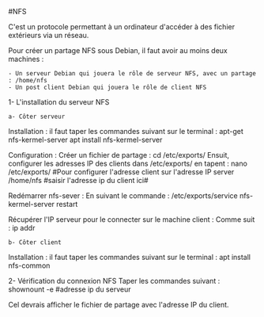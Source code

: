 #NFS

C'est un protocole permettant à un ordinateur d'accéder à des fichier extérieurs via un réseau.

Pour créer un partage NFS sous Debian, il faut avoir au moins deux machines :

	- Un serveur Debian qui jouera le rôle de serveur NFS, avec un partage : /home/nfs
	- Un post client Debian qui jouera le rôle de client NFS

1- L'installation du serveur NFS

	a- Côter serveur

Installation : il faut taper les commandes suivant sur le terminal : 
		apt-get nfs-kermel-server
		apt install nfs-kermel-server 

Configuration : Créer un fichier de partage : cd /etc/exports/
	Ensuit, configurer les adresses IP des clients dans /etc/exports/ en tapent : 
		nano /etc/exports/
		#Pour configurer l'adresse client sur l'adresse IP server
		  /home/nfs    #saisir l'adresse ip du client ici#

Redémarrer nfs-sever : En suivant le commande : 
		/etc/exports/service nfs-kermel-server restart

Récupérer l'IP serveur pour le connecter sur le machine client : Comme suit : 
		ip addr

	b- Côter client
Installation : il faut taper les commandes suivant sur le terminal : 
		apt install nfs-common


2- Vérification du connexion NFS
Taper les commandes suivant :
		shownount -e #adresse ip du serveur
		
Cel devrais afficher le fichier de partage avec l'adresse IP du client.
